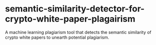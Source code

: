 # semantic-similarity-detector-for-crypto-white-paper-plagairism
A machine learning plagiarism tool that detects the semantic similarity of crypto white papers to unearth potential plagiarism.
